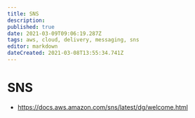 ```yaml
---
title: SNS
description: 
published: true
date: 2021-03-09T09:06:19.287Z
tags: aws, cloud, delivery, messaging, sns
editor: markdown
dateCreated: 2021-03-08T13:55:34.741Z
---
```


# SNS
- https://docs.aws.amazon.com/sns/latest/dg/welcome.html